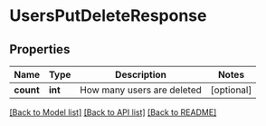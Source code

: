 # UsersPutDeleteResponse

## Properties
Name | Type | Description | Notes
------------ | ------------- | ------------- | -------------
**count** | **int** | How many users are deleted | [optional] 

[[Back to Model list]](../README.md#documentation-for-models) [[Back to API list]](../README.md#documentation-for-api-endpoints) [[Back to README]](../README.md)



